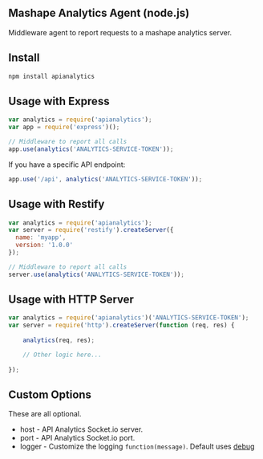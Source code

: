 Mashape Analytics Agent (node.js)
-------------------------------------------

Middleware agent to report requests to a mashape analytics server.

Install
-------

```bash
npm install apianalytics
```

Usage with Express
------------------

```javascript
var analytics = require('apianalytics');
var app = require('express')();

// Middleware to report all calls
app.use(analytics('ANALYTICS-SERVICE-TOKEN'));
```

If you have a specific API endpoint:
```javascript
app.use('/api', analytics('ANALYTICS-SERVICE-TOKEN'));
```

Usage with Restify
------------------

```javascript
var analytics = require('apianalytics');
var server = require('restify').createServer({
  name: 'myapp',
  version: '1.0.0'
});

// Middleware to report all calls
server.use(analytics('ANALYTICS-SERVICE-TOKEN'));
```

Usage with HTTP Server
----------------------

``` javascript
var analytics = require('apianalytics')('ANALYTICS-SERVICE-TOKEN');
var server = require('http').createServer(function (req, res) {
    
    analytics(req, res);

    // Other logic here...
    
});
```

Custom Options
--------------

These are all optional.

* host - API Analytics Socket.io server.
* port - API Analytics Socket.io port.  
* logger - Customize the logging `function(message)`. Default uses [debug](https://www.npmjs.org/package/debug)
